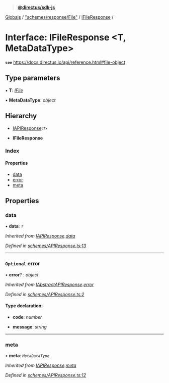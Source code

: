 > **[@directus/sdk-js](../README.md)**

[Globals](../README.md) / ["schemes/response/File"](../modules/_schemes_response_file_.md) / [IFileResponse](_schemes_response_file_.ifileresponse.md) /

# Interface: IFileResponse <**T, MetaDataType**>

**`see`** https://docs.directus.io/api/reference.html#file-object

## Type parameters

▪ **T**: *[IFile](_schemes_directus_file_.ifile.md)*

▪ **MetaDataType**: *object*

## Hierarchy

  * [IAPIResponse](_schemes_apiresponse_.iapiresponse.md)‹*`T`*›

  * **IFileResponse**

### Index

#### Properties

* [data](_schemes_response_file_.ifileresponse.md#data)
* [error](_schemes_response_file_.ifileresponse.md#optional-error)
* [meta](_schemes_response_file_.ifileresponse.md#meta)

## Properties

###  data

• **data**: *`T`*

*Inherited from [IAPIResponse](_schemes_apiresponse_.iapiresponse.md).[data](_schemes_apiresponse_.iapiresponse.md#data)*

*Defined in [schemes/APIResponse.ts:13](https://github.com/direcuts/sdk-js/tree/master/schemes/APIResponse.ts#L13)*

___

### `Optional` error

• **error**? : *object*

*Inherited from [IAbstractAPIResponse](_schemes_apiresponse_.iabstractapiresponse.md).[error](_schemes_apiresponse_.iabstractapiresponse.md#optional-error)*

*Defined in [schemes/APIResponse.ts:2](https://github.com/direcuts/sdk-js/tree/master/schemes/APIResponse.ts#L2)*

#### Type declaration:

* **code**: *number*

* **message**: *string*

___

###  meta

• **meta**: *`MetaDataType`*

*Inherited from [IAPIResponse](_schemes_apiresponse_.iapiresponse.md).[meta](_schemes_apiresponse_.iapiresponse.md#meta)*

*Defined in [schemes/APIResponse.ts:12](https://github.com/direcuts/sdk-js/tree/master/schemes/APIResponse.ts#L12)*